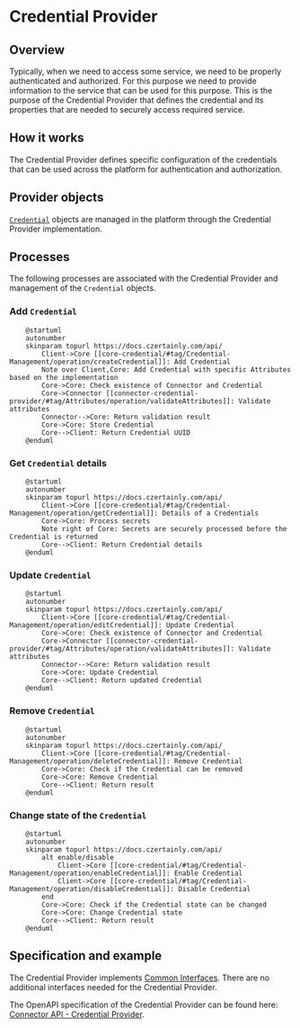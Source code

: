 # Credential Provider

## Overview

Typically, when we need to access some service, we need to be properly authenticated and authorized. For this purpose we need to provide information to the service that can be used for this purpose. This is the purpose of the Credential Provider that defines the credential and its properties that are needed to securely access required service.

## How it works

The Credential Provider defines specific configuration of the credentials that can be used across the platform for authentication and authorization. 

## Provider objects

[`Credential`](../../concept-design/core-components/credential) objects are managed in the platform through the Credential Provider implementation.

## Processes

The following processes are associated with the Credential Provider and management of the `Credential` objects.

### Add `Credential`

```plantuml
    @startuml
    autonumber
    skinparam topurl https://docs.czertainly.com/api/
        Client->Core [[core-credential/#tag/Credential-Management/operation/createCredential]]: Add Credential
        Note over Client,Core: Add Credential with specific Attributes based on the implementation
        Core->Core: Check existence of Connector and Credential
        Core->Connector [[connector-credential-provider/#tag/Attributes/operation/validateAttributes]]: Validate attributes
        Connector-->Core: Return validation result
        Core->Core: Store Credential
        Core-->Client: Return Credential UUID
    @enduml
```

### Get `Credential` details

```plantuml
    @startuml
    autonumber
    skinparam topurl https://docs.czertainly.com/api/
        Client->Core [[core-credential/#tag/Credential-Management/operation/getCredential]]: Details of a Credentials
        Core->Core: Process secrets
        Note right of Core: Secrets are securely processed before the Credential is returned
        Core-->Client: Return Credential details
    @enduml
```

### Update `Credential`

```plantuml
    @startuml
    autonumber
    skinparam topurl https://docs.czertainly.com/api/
        Client->Core [[core-credential/#tag/Credential-Management/operation/editCredential]]: Update Credential
        Core->Core: Check existence of Connector and Credential
        Core->Connector [[connector-credential-provider/#tag/Attributes/operation/validateAttributes]]: Validate attributes
        Connector-->Core: Return validation result
        Core->Core: Update Credential
        Core-->Client: Return updated Credential
    @enduml
```

### Remove `Credential`

```plantuml
    @startuml
    autonumber
    skinparam topurl https://docs.czertainly.com/api/
        Client->Core [[core-credential/#tag/Credential-Management/operation/deleteCredential]]: Remove Credential
        Core->Core: Check if the Credential can be removed
        Core->Core: Remove Credential
        Core-->Client: Return result
    @enduml
```

### Change state of the `Credential`

```plantuml
    @startuml
    autonumber
    skinparam topurl https://docs.czertainly.com/api/
        alt enable/disable
            Client->Core [[core-credential/#tag/Credential-Management/operation/enableCredential]]: Enable Credential
            Client->Core [[core-credential/#tag/Credential-Management/operation/disableCredential]]: Disable Credential
        end
        Core->Core: Check if the Credential state can be changed
        Core->Core: Change Credential state
        Core-->Client: Return result
    @enduml
```

## Specification and example

The Credential Provider implements [Common Interfaces](common-interfaces/overview).
There are no additional interfaces needed for the Credential Provider.

The OpenAPI specification of the Credential Provider can be found here: [Connector API - Credential Provider](/api/connector-credential-provider/).